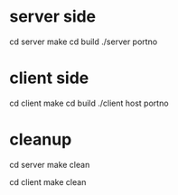 # server side

cd server
make
cd build
./server portno

# client side

cd client
make
cd build
./client host portno

# cleanup

cd server
make clean

cd client
make clean
